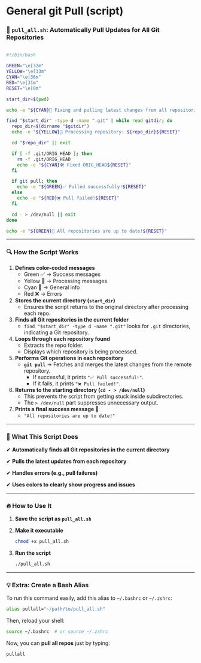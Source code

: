 # General git Pull (script)

### **📜 `pull_all.sh`: Automatically Pull Updates for All Git Repositories**

```bash

#!/bin/bash

GREEN="\e[32m"
YELLOW="\e[33m"
CYAN="\e[36m"
RED="\e[31m"
RESET="\e[0m"

start_dir=$(pwd)

echo -e "${CYAN}🔄 Fixing and pulling latest changes from all repositories...${RESET}"

find "$start_dir" -type d -name ".git" | while read gitdir; do
  repo_dir=$(dirname "$gitdir")
  echo -e "${YELLOW}📂 Processing repository: ${repo_dir}${RESET}"

  cd "$repo_dir" || exit

  if [ -f .git/ORIG_HEAD ]; then
    rm -f .git/ORIG_HEAD
    echo -e "${CYAN}🛠 Fixed ORIG_HEAD${RESET}"
  fi

  if git pull; then
    echo -e "${GREEN}✅ Pulled successfully!${RESET}"
  else
    echo -e "${RED}❌ Pull failed!${RESET}"
  fi

  cd - > /dev/null || exit
done

echo -e "${GREEN}🎉 All repositories are up to date!${RESET}"
```

---

### **🔍 How the Script Works**

1. **Defines color-coded messages**
    - Green ✅ → Success messages
    - Yellow 📂 → Processing messages
    - Cyan 🔄 → General info
    - Red ❌ → Errors
2. **Stores the current directory (`start_dir`)**
    - Ensures the script returns to the original directory after processing each repo.
3. **Finds all Git repositories in the current folder**
    - `find "$start_dir" -type d -name ".git"` looks for `.git` directories, indicating a Git repository.
4. **Loops through each repository found**
    - Extracts the repo folder.
    - Displays which repository is being processed.
5. **Performs Git operations in each repository**
    - **`git pull`** → Fetches and merges the latest changes from the remote repository.
        - If successful, it prints `"✅ Pull successful!"`.
        - If it fails, it prints `"❌ Pull failed!"`.
6. **Returns to the starting directory (`cd - > /dev/null`)**
    - This prevents the script from getting stuck inside subdirectories.
    - The `> /dev/null` part suppresses unnecessary output.
7. **Prints a final success message 🎉**
    - `"All repositories are up to date!"`

---

### **🚀 What This Script Does**

✔ **Automatically finds all Git repositories in the current directory**

✔ **Pulls the latest updates from each repository**

✔ **Handles errors (e.g., pull failures)**

✔ **Uses colors to clearly show progress and issues**

---

### **🔥 How to Use It**

1. **Save the script as `pull_all.sh`**
2. **Make it executable**
    
    ```bash
    chmod +x pull_all.sh
    ```
    
3. **Run the script**
    
    ```bash
    ./pull_all.sh
    ```
    

---

### **💡 Extra: Create a Bash Alias**

To run this command easily, add this alias to `~/.bashrc` or `~/.zshrc`:

```bash
alias pullall="~/path/to/pull_all.sh"
```

Then, reload your shell:

```bash
source ~/.bashrc  # or source ~/.zshrc
```

Now, you can **pull all repos** just by typing:

```bash
pullall
```